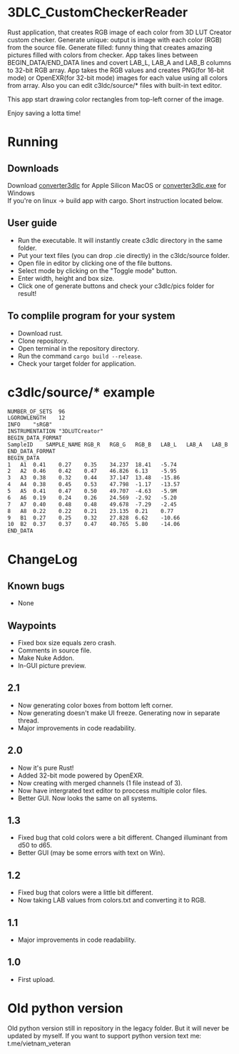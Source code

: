 # 3DLC_CustomCheckerReader

Rust application, that creates RGB image of each color from 3D LUT Creator custom checker. Generate unique: output is image with each color (RGB) from the source file. Generate filled: funny thing that creates amazing pictures filled with colors from checker. App takes lines between BEGIN_DATA/END_DATA lines and covert LAB_L, LAB_A and LAB_B columns to 32-bit RGB array. App takes the RGB values and creates PNG(for 16-bit mode) or OpenEXR(for 32-bit mode) images for each value using all colors from array. Also you can edit c3ldc/source/* files with built-in text editor.

This app start drawing color rectangles from top-left corner of the image.

Enjoy saving a lotta time!

# Running
## Downloads

Download [converter3dlc](https://www.icloud.com/iclouddrive/00ejL3fHVLUv7vGvW0H4a-eGw#convert3dlc%5Fosx%5Fexecutable) for Apple Silicon MacOS or [converter3dlc.exe](https://www.icloud.com/iclouddrive/0515g5gTILEdgaE0tmVqEo4xg#convert3dlc%5Fwin%5Fexecutable) for Windows  
If you're on linux -> build app with cargo. Short instruction located below.

## User guide

- Run the executable. It will instantly create c3dlc directory in the same folder.
- Put your text files (you can drop .cie directly) in the c3ldc/source folder.
- Open file in editor by clicking one of the file buttons.
- Select mode by clicking on the "Toggle mode" button.
- Enter width, height and box size.
- Click one of generate buttons and check your c3dlc/pics folder for result!

## To complile program for your system

- Download rust.
- Clone repository.
- Open terminal in the repository directory.
- Run the command `cargo build --release`.
- Check your target folder for application.

# c3dlc/source/* example
```txt
NUMBER_OF_SETS	96
LGOROWLENGTH	12
INFO	"sRGB"
INSTRUMENTATION	"3DLUTCreator"
BEGIN_DATA_FORMAT
SampleID	SAMPLE_NAME	RGB_R	RGB_G	RGB_B	LAB_L	LAB_A	LAB_B
END_DATA_FORMAT
BEGIN_DATA
1	A1	0.41	0.27	0.35	34.237	18.41	-5.74
2	A2	0.46	0.42	0.47	46.826	6.13	-5.95
3	A3	0.38	0.32	0.44	37.147	13.48	-15.86
4	A4	0.38	0.45	0.53	47.798	-1.17	-13.57
5	A5	0.41	0.47	0.50	49.707	-4.63	-5.9M
6	A6	0.19	0.24	0.26	24.569	-2.92	-5.20
7	A7	0.40	0.48	0.48	49.678	-7.29	-2.45
8	A8	0.22	0.22	0.21	23.135	0.21	0.77
9	B1	0.27	0.25	0.32	27.828	6.62	-10.66
10	B2	0.37	0.37	0.47	40.765	5.80	-14.06
END_DATA
```


# ChangeLog
## Known bugs
- None
## Waypoints
- Fixed box size equals zero crash.
- Comments in source file.
- Make Nuke Addon.
- In-GUI picture preview.
## 2.1
- Now generating color boxes from bottom left corner.
- Now generating doesn't make UI freeze. Generating now in separate thread.
- Major improvements in code readability.
## 2.0
- Now it's pure Rust!
- Added 32-bit mode powered by OpenEXR.
- Now creating with merged channels (1 file instead of 3).
- Now have intergrated text editor to proccess multiple color files.
- Better GUI. Now looks the same on all systems.
## 1.3
- Fixed bug that cold colors were a bit different. Changed illuminant from d50 to d65.
- Better GUI (may be some errors with text on Win).
## 1.2
- Fixed bug that colors were a little bit different.
- Now taking LAB values from colors.txt and converting it to RGB.
## 1.1
- Major improvements in code readability.
## 1.0 
- First upload.

# Old python version
Old python version still in repository in the legacy folder. But it will never be updated by myself.
If you want to support python version text me: t.me/vietnam_veteran

